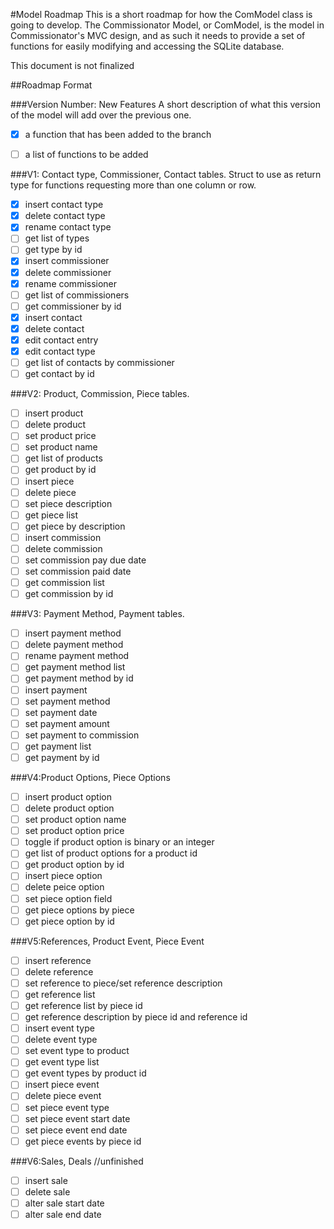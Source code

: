 #Model Roadmap
This is a short roadmap for how the ComModel class is going to develop.
The Commissionator Model, or ComModel, is the model in Commissionator's MVC
design, and as such it needs to provide a set of functions for easily modifying
and accessing the SQLite database.
  
This document is not finalized  
  
##Roadmap Format  
  
###Version Number: New Features
A short description of what this version of the model will add over the previous one.  
- [x] a function that has been added to the branch 
- [ ] a list of functions to be added  
  
  
###V1: Contact type, Commissioner, Contact tables. Struct to use as return type for
functions requesting more than one column or row.
- [x] insert contact type
- [x] delete contact type
- [x] rename contact type
- [ ] get list of types
- [ ] get type by id
- [x] insert commissioner
- [x] delete commissioner
- [x] rename commissioner
- [ ] get list of commissioners
- [ ] get commissioner by id
- [x] insert contact
- [x] delete contact
- [x] edit contact entry
- [x] edit contact type
- [ ] get list of contacts by commissioner
- [ ] get contact by id

###V2: Product, Commission, Piece tables.
- [ ] insert product
- [ ] delete product
- [ ] set product price
- [ ] set product name
- [ ] get list of products
- [ ] get product by id
- [ ] insert piece
- [ ] delete piece
- [ ] set piece description
- [ ] get piece list
- [ ] get piece by description
- [ ] insert commission
- [ ] delete commission
- [ ] set commission pay due date
- [ ] set commission paid date
- [ ] get commission list
- [ ] get commission by id

###V3: Payment Method, Payment tables.
- [ ] insert payment method
- [ ] delete payment method
- [ ] rename payment method
- [ ] get payment method list
- [ ] get payment method by id
- [ ] insert payment
- [ ] set payment method
- [ ] set payment date
- [ ] set payment amount
- [ ] set payment to commission
- [ ] get payment list
- [ ] get payment by id

###V4:Product Options, Piece Options
- [ ] insert product option
- [ ] delete product option
- [ ] set product option name
- [ ] set product option price
- [ ] toggle if product option is binary or an integer
- [ ] get list of product options for a product id
- [ ] get product option by id
- [ ] insert piece option
- [ ] delete peice option
- [ ] set piece option field
- [ ] get piece options by piece
- [ ] get piece option by id

###V5:References, Product Event, Piece Event
- [ ] insert reference
- [ ] delete reference
- [ ] set reference to piece/set reference description
- [ ] get reference list
- [ ] get reference list by piece id
- [ ] get reference description by piece id and reference id
- [ ] insert event type
- [ ] delete event type
- [ ] set event type to product
- [ ] get event type list
- [ ] get event types by product id
- [ ] insert piece event
- [ ] delete piece event
- [ ] set piece event type
- [ ] set piece event start date
- [ ] set piece event end date
- [ ] get piece events by piece id

###V6:Sales, Deals
//unfinished
- [ ] insert sale
- [ ] delete sale
- [ ] alter sale start date
- [ ] alter sale end date
